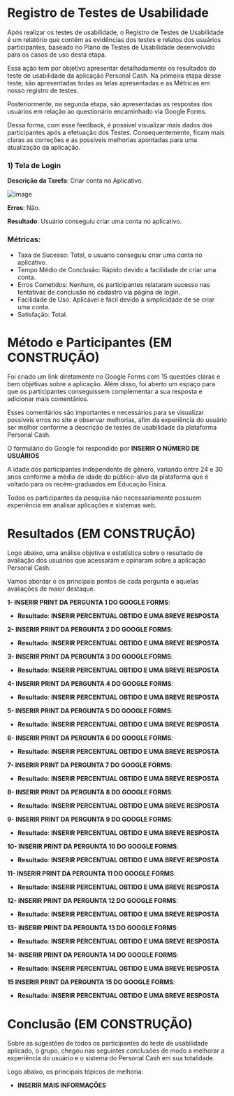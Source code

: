 # Registro de Testes de Usabilidade

Após realizar os testes de usabilidade, o Registro de Testes de Usabilidade é um relatório que contém as evidências dos testes e relatos dos usuários participantes, baseado no Plano de Testes de Usabilidade desenvolvido para os casos de uso desta etapa.

Essa ação tem por objetivo apresentar detalhadamente os resultados do teste de usabilidade da aplicação Personal Cash.
Na primeira etapa desse teste, são apresentadas todas as telas apresentadas e as Métricas em nosso registro de testes.

Posteriormente, na segunda etapa, são apresentadas as respostas dos usuários em relação ao questionário encaminhado via Google Forms.

Dessa forma, com esse feedback, é possível visualizar mais dados dos participantes após a efetuação dos Testes. Consequentemente, ficam mais claras as correções e as possíveis melhorias apontadas para uma atualização da aplicação.

### 1) Tela de Login

**Descrição da Tarefa**: 
Criar conta no Aplicativo.

![image](https://github.com/ICEI-PUC-Minas-PMV-ADS/ads-2024-1-e3-proj-mov-t5-personalcash/assets/126628545/acc92ae5-3ad3-4e61-b699-8c835f4cd350)

**Erros**: 
Não.

**Resultado**: 
Usuário conseguiu criar uma conta no aplicativo.

### Métricas:

- Taxa de Sucesso: Total, o usuário conseguiu criar uma conta no aplicativo.
- Tempo Médio de Conclusão: Rápido devido a facilidade de criar uma conta.
- Erros Cometidos: Nenhum, os participantes relataram sucesso nas tentativas de conclusão no cadastro via página de login.
- Facilidade de Uso: Aplicável e fácil devido à simplicidade de se criar uma conta.
- Satisfação: Total.




# Método e Participantes (EM CONSTRUÇÃO)

Foi criado um link diretamente no Google Forms com 15 questões claras e bem objetivas sobre a aplicação. Além disso, foi aberto um espaço para que os participantes conseguissem complementar a sua resposta e adicionar mais comentários.

Esses comentários são importantes e necessários para se visualizar possíveis erros no site e observar melhorias, afim da experiência do usuário ser melhor conforme a descrição de testes de usabilidade da plataforma Personal Cash.

O formulário do Google foi respondido por **INSERIR O NÚMERO DE USUÁRIOS**

A idade dos participantes independente de gênero, variando entre 24 e 30 anos conforme a média de idade do público-alvo da plataforma que é voltado para os recém-graduados em Educação Física. 

Todos os participantes da pesquisa não necessariamente possuem experiência em analisar aplicações e sistemas web.

# Resultados (EM CONSTRUÇÃO)

Logo abaixo, uma análise objetiva e estatística sobre o resultado de avaliação dos usuários que acessaram e opinaram sobre a aplicação Personal Cash.

Vamos abordar o os principais pontos de cada pergunta e aquelas avaliações de maior destaque.

**1- INSERIR PRINT DA PERGUNTA 1 DO GOOGLE FORMS**:


- **Resultado**: **INSERIR PERCENTUAL OBTIDO E UMA BREVE RESPOSTA**

**2- INSERIR PRINT DA PERGUNTA 2 DO GOOGLE FORMS**:



- **Resultado**: **INSERIR PERCENTUAL OBTIDO E UMA BREVE RESPOSTA**


**3- INSERIR PRINT DA PERGUNTA 3 DO GOOGLE FORMS**:



- **Resultado**: **INSERIR PERCENTUAL OBTIDO E UMA BREVE RESPOSTA**


**4- INSERIR PRINT DA PERGUNTA 4 DO GOOGLE FORMS**:



- **Resultado**: **INSERIR PERCENTUAL OBTIDO E UMA BREVE RESPOSTA**


**5- INSERIR PRINT DA PERGUNTA 5 DO GOOGLE FORMS**:



- **Resultado**: **INSERIR PERCENTUAL OBTIDO E UMA BREVE RESPOSTA**


**6- INSERIR PRINT DA PERGUNTA 6 DO GOOGLE FORMS**:



- **Resultado**: **INSERIR PERCENTUAL OBTIDO E UMA BREVE RESPOSTA**


**7- INSERIR PRINT DA PERGUNTA 7 DO GOOGLE FORMS**:



- **Resultado**: **INSERIR PERCENTUAL OBTIDO E UMA BREVE RESPOSTA**


**8- INSERIR PRINT DA PERGUNTA 8 DO GOOGLE FORMS**:



- **Resultado**: **INSERIR PERCENTUAL OBTIDO E UMA BREVE RESPOSTA**


**9- INSERIR PRINT DA PERGUNTA 9 DO GOOGLE FORMS**:



- **Resultado**: **INSERIR PERCENTUAL OBTIDO E UMA BREVE RESPOSTA**


**10- INSERIR PRINT DA PERGUNTA 10 DO GOOGLE FORMS**:



- **Resultado**: **INSERIR PERCENTUAL OBTIDO E UMA BREVE RESPOSTA**


**11- INSERIR PRINT DA PERGUNTA 11 DO GOOGLE FORMS**:



- **Resultado**: **INSERIR PERCENTUAL OBTIDO E UMA BREVE RESPOSTA**


**12- INSERIR PRINT DA PERGUNTA 12 DO GOOGLE FORMS**:



- **Resultado**: **INSERIR PERCENTUAL OBTIDO E UMA BREVE RESPOSTA**


**13- INSERIR PRINT DA PERGUNTA 13 DO GOOGLE FORMS**:



- **Resultado**: **INSERIR PERCENTUAL OBTIDO E UMA BREVE RESPOSTA**


**14- INSERIR PRINT DA PERGUNTA 14 DO GOOGLE FORMS**:



- **Resultado**: **INSERIR PERCENTUAL OBTIDO E UMA BREVE RESPOSTA**


**15 INSERIR PRINT DA PERGUNTA 15 DO GOOGLE FORMS**:



- **Resultado**: **INSERIR PERCENTUAL OBTIDO E UMA BREVE RESPOSTA**

# Conclusão (EM CONSTRUÇÃO)
 
Sobre as sugestões de todos os participantes do teste de usabilidade aplicado, o grupo, chegou nas seguintes conclusões de modo a melhorar a experiência do usuário e o sistema do Personal Cash em sua totalidade. 

Logo abaixo, os principais tópicos de melhoria:
  
- **INSERIR MAIS INFORMAÇÕES**




